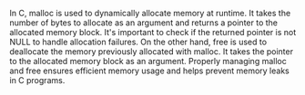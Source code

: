 In C, malloc is used to dynamically allocate memory at runtime. It takes the number of bytes to allocate as an argument and returns a pointer to the allocated memory block. It's important to check if the returned pointer is not NULL to handle allocation failures. On the other hand, free is used to deallocate the memory previously allocated with malloc. It takes the pointer to the allocated memory block as an argument. Properly managing malloc and free ensures efficient memory usage and helps prevent memory leaks in C programs.

